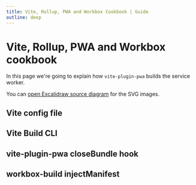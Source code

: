 ```yaml
---
title: Vite, Rollup, PWA and Workbox Cookbook | Guide
outline: deep
---
```


<script setup>
const images = Object.entries(
  import.meta.glob('/assets/*.svg', { query: '?raw', eager: true, import: 'default' })
).reduce((acc, [image, content]) => {
  const name = image.replace('/assets/', '')
  acc[name.replace('.svg', '')] = content
  return acc
}, {})
</script>

# Vite, Rollup, PWA and Workbox cookbook

In this page we're going to explain how `vite-plugin-pwa` builds the service worker.

You can <a href="https://excalidraw.com/#json=TwI1I_rRXYcGFINLH-Yrw,JRavRIdQuT-uvqjTi6S3Qg">open Excalidraw source diagram</a> for the SVG images.

## Vite config file

<div v-html="images['vite-config-file']"></div>

## Vite Build CLI

<div v-html="images['vite-build-cli']"></div>

## vite-plugin-pwa closeBundle hook

<div v-html="images['close-bundle-hook']"></div>

## workbox-build injectManifest

<div v-html="images['inject-manifest']"></div>
